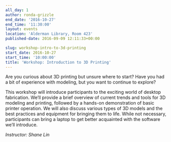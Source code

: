 ```yaml
---
all_day: 1
author: ronda-grizzle
end_date: '2016-10-27'
end_time: '11:30:00'
layout: events
location: 'Alderman Library, Room 423'
published-date: 2016-09-09 12:11:33+00:00

slug: workshop-intro-to-3d-printing
start_date: 2016-10-27
start_time: '10:00:00'
title: 'Workshop: Introduction to 3D Printing'
---
```


Are you curious about 3D printing but unsure where to start? Have you had a bit of experience with modeling, but you want to continue to explore?

This workshop will introduce participants to the exciting world of desktop fabrication. We’ll provide a brief overview of current trends and tools for 3D modeling and printing, followed by a hands-on demonstration of basic printer operation. We will also discuss various types of 3D models and the best practices and equipment for bringing them to life. While not necessary, participants can bring a laptop to get better acquainted with the software we’ll introduce.

_Instructor: Shane Lin_
